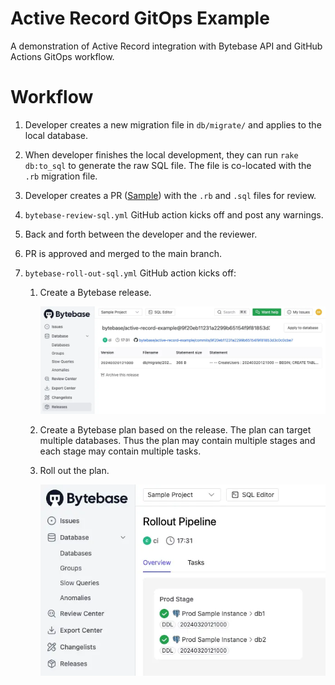 # Active Record GitOps Example

A demonstration of Active Record integration with Bytebase API and GitHub Actions GitOps workflow.

# Workflow

1. Developer creates a new migration file in `db/migrate/` and applies to the local database.
1. When developer finishes the local development, they can run `rake db:to_sql` to generate the raw SQL file. The file
   is co-located with the `.rb` migration file.
1. Developer creates a PR ([Sample](https://github.com/bytebase/active-record-example/pull/5)) with the `.rb` and `.sql` files for review.
1. `bytebase-review-sql.yml` GitHub action kicks off and post any warnings.
1. Back and forth between the developer and the reviewer.
1. PR is approved and merged to the main branch.
1. `bytebase-roll-out-sql.yml` GitHub action kicks off:

   1. Create a Bytebase release.

      ![release](https://raw.githubusercontent.com/bytebase/active-record-example/main/assets/release.webp)

   1. Create a Bytebase plan based on the release. The plan can target multiple databases. Thus the plan may contain multiple stages and each stage may contain multiple tasks.

   1. Roll out the plan.

      ![rollout](https://raw.githubusercontent.com/bytebase/active-record-example/main/assets/rollout.webp)
